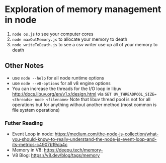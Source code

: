 # Exploration of memory management in node
1. `node os.js` to see your computer cores
2. `node maxOutMemory.js` to allocate your memory to death
3. `node writeToDeath.js` to see a csv writer use up all of your memory to death

## Other Notes
* use `node --help` for all node runtime options
* use `node --v8-options` for all v8 engine options
* You can increase the threads for the I/O loop in libuv http://docs.libuv.org/en/v1.x/design.html via `SET UV_THREADPOOL_SIZE=<threads> node <filename>` Note that libuv thread pool is not for all operations but for anything without another method (most common is file system operations)

### Futher Reading

* Event Loop in node: https://medium.com/the-node-js-collection/what-you-should-know-to-really-understand-the-node-js-event-loop-and-its-metrics-c4907b19da4c
* Memory in V8: https://deepu.tech/memory-
* V8 Blog: https://v8.dev/blog/tags/memory


